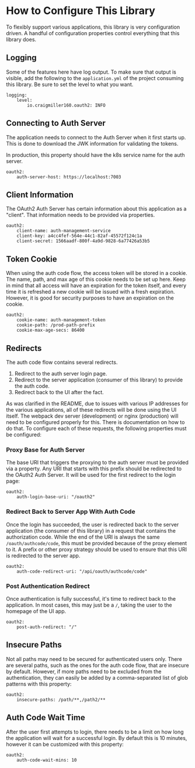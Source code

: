 # How to Configure This Library

To flexibly support various applications, this library is very configuration driven. A handful of configuration properties control everything that this library does.

## Logging

Some of the features here have log output. To make sure that output is visible, add the following to the `application.yml` of the project consuming this library. Be sure to set the level to what you want.
                                           
```
logging:
    level:
        io.craigmiller160.oauth2: INFO
```

## Connecting to Auth Server

The application needs to connect to the Auth Server when it first starts up. This is done to download the JWK information for validating the tokens.

In production, this property should have the k8s service name for the auth server.

```
oauth2:
    auth-server-host: https://localhost:7003
```

## Client Information

The OAuth2 Auth Server has certain information about this application as a "client". That information needs to be provided via properties.

```
oauth2:
    client-name: auth-management-service
    client-key: a4cc4fef-564e-44c1-82af-45572f124c1a
    client-secret: 1566aadf-800f-4a9d-9828-6a77426a53b5
```

## Token Cookie

When using the auth code flow, the access token will be stored in a cookie. The name, path, and max age of this cookie needs to be set up here. Keep in mind that all access will have an expiration for the token itself, and every time it is refreshed a new cookie will be issued with a fresh expiration. However, it is good for security purposes to have an expiration on the cookie.

```
oauth2:
    cookie-name: auth-management-token
    cookie-path: /prod-path-prefix
    cookie-max-age-secs: 86400
```

## Redirects

The auth code flow contains several redirects.

1. Redirect to the auth server login page.
1. Redirect to the server application (consumer of this library) to provide the auth code.
1. Redirect back to the UI after the fact.

As was clarified in the README, due to issues with various IP addresses for the various applications, all of these redirects will be done using the UI itself. The webpack dev server (development) or nginx (production) will need to be configured properly for this. There is documentation on how to do that. To configure each of these requests, the following properties must be configured:

### Proxy Base for Auth Server

The base URI that triggers the proxying to the auth server must be provided via a property. Any URI that starts with this prefix should be redirected to the OAuth2 Auth Server. It will be used for the first redirect to the login page:

```
oauth2:
    auth-login-base-uri: "/oauth2"
```

### Redirect Back to Server App With Auth Code

Once the login has succeeded, the user is redirected back to the server application (the consumer of this library) in a request that contains the authorization code. While the end of the URI is always the same `/oauth/authcode/code`, this must be provided because of the proxy element to it. A prefix or other proxy strategy should be used to ensure that this URI is redirected to the server app.

```
oauth2:
    auth-code-redirect-uri: "/api/oauth/authcode/code"
```

### Post Authentication Redirect

Once authentication is fully successful, it's time to redirect back to the application. In most cases, this may just be a `/`, taking the user to the homepage of the UI app.

```
oauth2:
    post-auth-redirect: "/"
```

## Insecure Paths

Not all paths may need to be secured for authenticated users only. There are several paths, such as the ones for the auth code flow, that are insecure by default. However, if more paths need to be excluded from the authentication, they can easily be added by a comma-separated list of glob patterns with this property:

```
oauth2:
    insecure-paths: /path/**,/path2/**
```

## Auth Code Wait Time

After the user first attempts to login, there needs to be a limit on how long the application will wait for a successful login. By default this is 10 minutes, however it can be customized with this property:

```
oauth2:
    auth-code-wait-mins: 10
``` 
